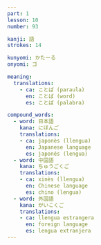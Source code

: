 ```yaml
---
part: 1
lesson: 10
number: 93

kanji: 語
strokes: 14

kunyomi: かたーる
onyomi: ゴ

meaning:
  translations:
    - ca: ことば (paraula)
      en: ことば (word)
      es: ことば (palabra)

compound_words:
  - word: 日本語
    kana: にほんご
    translations:
    - ca: japonès (llengua)
      en: Japanese language
      es: japonés (lengua)
  - word: 中国語
    kana: ちゅうごくご
    translations:
    - ca: xinès (llengua)
      en: Chinese language
      es: chino (lengua)
  - word: 外国語
    kana: がいこくご
    translations:
    - ca: llengua estrangera
      en: foreign language
      es: lengua extranjera
---
```

